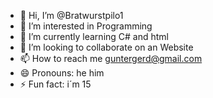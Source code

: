 - 👋 Hi, I’m @Bratwurstpilo1
- 👀 I’m interested in Programming
- 🌱 I’m currently learning C# and html
- 💞️ I’m looking to collaborate on an Website
- 📫 How to reach me guntergerd@gmail.com
- 😄 Pronouns: he him
- ⚡ Fun fact: i´m 15

<!---
Bratwurstpilo1/Bratwurstpilo1 is a ✨ special ✨ repository because its `README.md` (this file) appears on your GitHub profile.
You can click the Preview link to take a look at your changes.
--->
